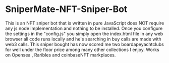 # SniperMate-NFT-Sniper-Bot
This is an NFT sniper bot that is written in pure JavaScript does NOT require any js node implementation and nothing to be installed. Once you configure the settings in the "config.js" you simply open the index.html file in any web browser all code runs locally and he's searching in buy calls are made with web3 calls. This sniper bought has now scored me two boardapeyachtclubs for well under the floor price among many other collections I enjoy. Works on Opensea , Raribles and coinbaseNFT markplaces. 
